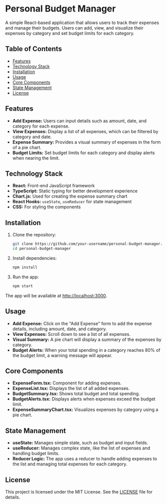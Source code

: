 # Personal Budget Manager

A simple React-based application that allows users to track their expenses and manage their budgets. Users can add, view, and visualize their expenses by category and set budget limits for each category.

## Table of Contents
- [Features](#features)
- [Technology Stack](#technology-stack)
- [Installation](#installation)
- [Usage](#usage)
- [Core Components](#core-components)
- [State Management](#state-management)
- [License](#license)

## Features
- **Add Expense:** Users can input details such as amount, date, and category for each expense.
- **View Expenses:** Display a list of all expenses, which can be filtered by category and date.
- **Expense Summary:** Provides a visual summary of expenses in the form of a pie chart.
- **Budget Limits:** Set budget limits for each category and display alerts when nearing the limit.

## Technology Stack
- **React:** Front-end JavaScript framework
- **TypeScript:** Static typing for better development experience
- **Chart.js:** Used for creating the expense summary chart
- **React Hooks:** `useState`, `useReducer` for state management
- **CSS:** For styling the components

## Installation

1. Clone the repository:

    ```bash
    git clone https://github.com/your-username/personal-budget-manager.git
    cd personal-budget-manager
    ```

2. Install dependencies:

    ```bash
    npm install
    ```

3. Run the app:

    ```bash
    npm start
    ```

The app will be available at [http://localhost:3000](http://localhost:3000).

## Usage

- **Add Expense:** Click on the "Add Expense" form to add the expense details, including amount, date, and category.
- **View Expenses:** Scroll down to see a list of all expenses.
- **Visual Summary:** A pie chart will display a summary of the expenses by category.
- **Budget Alerts:** When your total spending in a category reaches 80% of the budget limit, a warning message will appear.

## Core Components

- **ExpenseForm.tsx:** Component for adding expenses.
- **ExpenseList.tsx:** Displays the list of all added expenses.
- **BudgetSummary.tsx:** Shows total budget and total spending.
- **BudgetAlerts.tsx:** Displays alerts when expenses exceed the budget limit.
- **ExpenseSummaryChart.tsx:** Visualizes expenses by category using a pie chart.

## State Management

- **useState:** Manages simple state, such as budget and input fields.
- **useReducer:** Manages complex state, like the list of expenses and handling budget limits.
- **Reducer Logic:** The app uses a reducer to handle adding expenses to the list and managing total expenses for each category.

## License

This project is licensed under the MIT License. See the [LICENSE](LICENSE) file for details.
